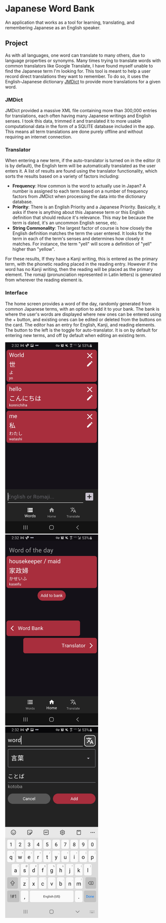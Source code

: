 # Japanese Word Bank
An application that works as a tool for learning, translating, and remembering Japanese as an English speaker.

## Project
As with all languages, one word can translate to many others, due to language properties or synonyms. Many times trying to translate words with common translators like Google Translate, I have found myself unable to find the Japanese term I'm looking for. This tool is meant to help a user record direct translations they want to remember. To do so, it uses the English-Japanese dictionary [JMDict](http://www.edrdg.org/wiki/index.php/JMdict-EDICT_Dictionary_Project) to provide more translations for a given word. 

### JMDict
JMDict provided a massive XML file containing more than 300,000 entries for translations, each often having many Japanese writings and English senses. I took this data, trimmed it and translated it to more usable computational data in the form of a SQLITE database included in the app. This means all term translations are done purely offline and without requiring an internet connection.
### Translator
When entering a new term, if the auto-translator is turned on in the editor (it is by default), the English term will be automatically translated as the user enters it. A list of results are found using the translator functionality, which sorts the results based on a variety of factors including:

- **Frequency**: How common is the word to actually use in Japan? A number is assigned to each term based on a number of frequency factors from JMDict when processing the data into the dictionary database.
- **Priority**: There is an English Priority and a Japanese Priority. Basically, it asks if there is anything about this Japanese term or this English definition that should reduce it's relevance. This may be because the term is dated, it's an uncommon English sense, etc.
- **String Commonality**: The largest factor of course is how closely the English definition matches the term the user entered. It looks for the term in each of the term's senses and determines how closely it matches. For instance, the term "yell" will score a definition of "yell" higher than "yellow".

For these results, If they have a Kanji writing, this is entered as the primary term, with the phonetic reading placed in the reading entry. However if the word has no Kanji writing, then the reading will be placed as the primary element. The romaji (pronunciation represented in Latin letters) is generated from wherever the reading element is.

### Interface

The home screen provides a word of the day, randomly generated from common Japanese terms, with an option to add it to your bank. The bank is where the user's words are displayed where new ones can be entered using the + button, and existing ones can be edited or deleted from the buttons on the card. The editor has an entry for English, Kanji, and reading elements. The button to the left is the toggle for auto-translator. It is on by default for entering new terms, and off by default when editing an existing term.

<p>
<img src="examples/bank.jpg" alt="bank" width="300"/>
<img src="examples/home.jpg" alt="home" width="300"/>
<img src="examples/editor.jpg" alt="editor" width="300"/>
</p>
